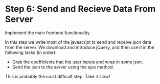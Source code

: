 Step 6: Send and Recieve Data From Server
===========================================

Implement the main frontend functionality.

In this step we write most of the javascript to send and receive json data from the server. We download and introduce jQuery, and then use it in the following tasks (in order):

  - Grab the coefficients that the user inputs and wrap in some json.
  - Send the json to the server using the ajax method.

This is probably the most difficult step.  Take it slow!

